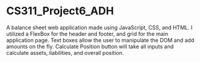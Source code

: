 ﻿# CS311_Project6_ADH

A balance sheet web application made using JavaScript, CSS, and HTML.
I utilized a FlexBox for the header and footer, and grid for the main application page.
Text boxes allow the user to manipulate the DOM and add amounts on the fly.
Calculate Position button will take all inputs and calculate assets, liabilities, and overall position.

